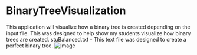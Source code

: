 # BinaryTreeVisualization
This application will visualize how a binary tree is created depending on the input file.  This was designed to help show my students visualize how binary trees are created.
stuBalanced.txt - This text file was designed to create a perfect binary tree.
![image](https://user-images.githubusercontent.com/45342911/113755419-4b969d00-96de-11eb-854c-0352dcd787a7.png)

 
